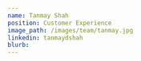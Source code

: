 ```yaml
---
name: Tanmay Shah
position: Customer Experience
image_path: /images/team/tanmay.jpg
linkedin: tanmaydshah
blurb: 
---
```

